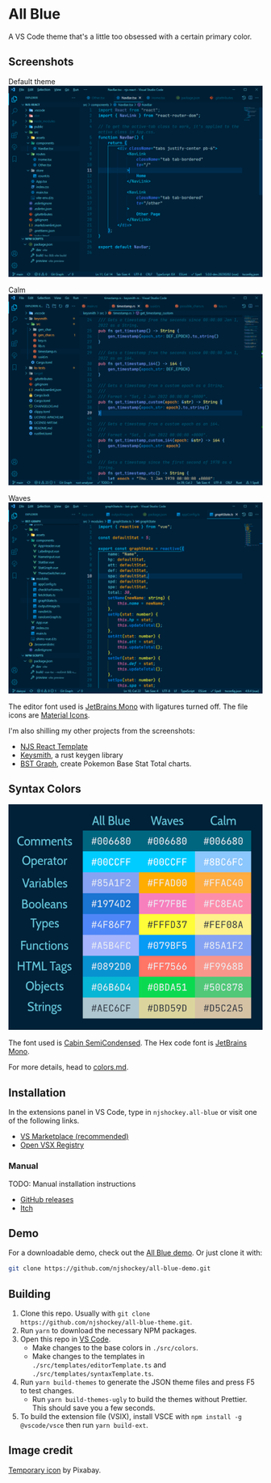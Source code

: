 # All Blue

A VS Code theme that's a little too obsessed with a certain primary color.

## Screenshots

Default theme
![All Blue screenshot](img/default-preview.png "All Blue screenshot")

Calm
![All Blue screenshot](img/calm-preview.png "Calm screenshot")

Waves
![All Blue screenshot](img/waves-preview.png "Waves screenshot")

The editor font used is [JetBrains Mono](https://www.jetbrains.com/lp/mono/)
with ligatures turned off.
The file icons are [Material Icons](https://marketplace.visualstudio.com/items?itemName=PKief.material-icon-theme).

I'm also shilling my other projects from the screenshots:

- [NJS React Template](https://github.com/njs-templates/njs-react)
- [Keysmith](https://github.com/njshockey/keysmith-rs), a rust keygen library
- [BST Graph](https://github.com/njshockey/bst-graph),
    create Pokemon Base Stat Total charts.

## Syntax Colors

![Syntax colors](img/all-blue-colors.png)

The font used is [Cabin SemiCondensed](https://fonts.google.com/specimen/Cabin?query=cabin).
The Hex code font is [JetBrains Mono](https://www.jetbrains.com/lp/mono/).

For more details, head to [colors.md](colors.md).

## Installation

In the extensions panel in VS Code, type in `njshockey.all-blue` or visit one of the following links.

- [VS Marketplace (recommended)](https://marketplace.visualstudio.com/items?itemName=njshockey.all-blue)
- [Open VSX Registry](https://open-vsx.org/extension/njshockey/all-blue)

### Manual

TODO: Manual installation instructions

- [GitHub releases](https://github.com/njshockey/all-blue-theme/releases)
- [Itch](https://njshockey.itch.io/all-blue)

## Demo

For a downloadable demo, check out the [All Blue demo](https://github.com/njshockey/all-blue-demo).
Or just clone it with:

```bash
git clone https://github.com/njshockey/all-blue-demo.git
```

## Building

1. Clone this repo. Usually with `git clone https://github.com/njshockey/all-blue-theme.git`.
2. Run `yarn` to download the necessary NPM packages.
3. Open this repo in [VS Code](https://code.visualstudio.com/).
   - Make changes to the base colors in `./src/colors`.
   - Make changes to the templates in `./src/templates/editorTemplate.ts`
and `./src/templates/syntaxTemplate.ts`.
4. Run `yarn build-themes` to generate the JSON theme files
and press F5 to test changes.
    - Run `yarn build-themes-ugly` to build the themes without Prettier.
This should save you a few seconds.
5. To build the extension file (VSIX), install VSCE with
`npm install -g @vscode/vsce` then run `yarn build-ext`.

## Image credit

[Temporary icon](https://www.pexels.com/photo/white-sailboat-on-water-273886/)
by Pixabay.
